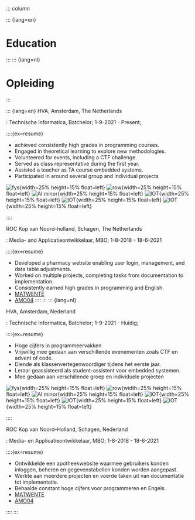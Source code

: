 ::: column

::: {lang=en}
# Education
:::
::: {lang=nl}
<!-- LTex: language=nl -->
# Opleiding
<!-- LTex: language=en -->
:::


::: {lang=en}
HVA, Amsterdam, The Netherlands

: Technische Informatica, Batchelor; 1-9-2021 - Present;

::::{ex=resume}
* achieved consistently high grades in programming courses.
* Engaged in theoretical learning to explore new methodologies.
* Volunteered for events, including a CTF challenge.
* Served as class representative during the first year.
* Assisted a teacher as TA course embedded systems.
* Participated in around several group and individual projects 

![fys](assets/fys.png){width=25% height=15% float=left}
![row](assets/row.jpg){width=25% height=15% float=left}
![AI minor](assets/Velotech.jpg){width=25% height=15% float=left}
![IOT](assets/IOT-individual-inside.jpg){width=25% height=15% float=left}
![IOT](assets/IOT-indvidual.png){width=25% height=15% float=left}
![IOT](assets/IOT-group.jpg){width=25% height=15% float=left}

::::

ROC Kop van Noord-holland, Schagen, The Netherlands

: Media- and Applicatieontwikkelaar, MBO; 1-8-2018 - 18-6-2021

::::{ex=resume}
* Developed a pharmacy website enabling user login, management, and data table adjustments.
* Worked on multiple projects, completing tasks from documentation to implementation.
* Consistently earned high grades in programming and English.
* [MATWENTE](https://github.com/captaincarmnlg/MATWENTE)
* [AMO04](https://github.com/captaincarmnlg/AMO04)
::::
:::
::: {lang=nl}
<!-- LTex: language=nl -->
HVA, Amsterdam, Nederland

: Technische Informatica, Batchelor; 1-9-2021 - Huidig;

<!-- LTex: language=en -->
::::{ex=resume}
<!-- LTex: language=nl -->
* Hoge cijfers in programmeervakken
* Vrijwillig mee gedaan aan verschillende evenementen zoals CTF en advent of code.
* Diende als klassenvertegenwoordiger tijdens het eerste jaar.
* Leraar geassisteerd als student-assistent voor embedded systemen.
* Mee gedaan aan verschillende groep en individuele projecten

<!-- LTex: language=en -->
![fys](assets/fys.png){width=25% height=15% float=left}
![row](assets/row.jpg){width=25% height=15% float=left}
![AI minor](assets/Velotech.jpg){width=25% height=15% float=left}
![IOT](assets/IOT-individual-inside.jpg){width=25% height=15% float=left}
![IOT](assets/IOT-indvidual.png){width=25% height=15% float=left}
![IOT](assets/IOT-group.jpg){width=25% height=15% float=left}

::::

<!-- LTex: language=nl -->
ROC Kop van Noord-Holland, Schagen, Nederland

: Media- en Applicatieontwikkelaar, MBO; 1-8-2018 - 18-6-2021

<!-- LTex: language=en -->
::::{ex=resume}
<!-- LTex: language=nl -->
* Ontwikkelde een apotheekwebsite waarmee gebruikers konden inloggen, beheren en gegevenstabellen konden worden aangepast.
* Werkte aan meerdere projecten en voerde taken uit van documentatie tot implementatie.
* Behaalde constant hoge cijfers voor programmeren en Engels.
* [MATWENTE](https://github.com/captaincarmnlg/MATWENTE)
* [AMO04](https://github.com/captaincarmnlg/AMO04)
<!-- LTex: language=en -->
::::
:::

